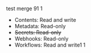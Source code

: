 test merge 91
1



- Contents: Read and write
- Metadata: Read-only
- ~~Secrets: Read-only~~
- Webhooks: Read-only
- Workflows: Read and write1
1
